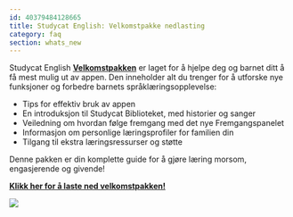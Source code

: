 ```yaml
---
id: 40379484128665
title: Studycat English: Velkomstpakke nedlasting
category: faq
section: whats_new
---
```

Studycat English **[Velkomstpakken](https://res.cloudinary.com/dam8jh3m8/image/upload/v1731059311/docs/studycat-English-welcome-pack-en.pdf)** er laget for å hjelpe deg og barnet ditt å få mest mulig ut av appen. Den inneholder alt du trenger for å utforske nye funksjoner og forbedre barnets språklæringsopplevelse:

- Tips for effektiv bruk av appen
- En introduksjon til Studycat Biblioteket, med historier og sanger 
- Veiledning om hvordan følge fremgang med det nye Fremgangspanelet
- Informasjon om personlige læringsprofiler for familien din
- Tilgang til ekstra læringsressurser og støtte

Denne pakken er din komplette guide for å gjøre læring morsom, engasjerende og givende!

**[Klikk her for å laste ned velkomstpakken!](https://res.cloudinary.com/dam8jh3m8/image/upload/v1731059311/docs/studycat-English-welcome-pack-en.pdf)**

![](https://help.studycat.com/hc/article_attachments/40379484098969)

